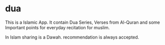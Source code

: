 dua
===

This is a Islamic App. It contain Dua Series, Verses from Al-Quran and some Important points for everyday recitation for muslim.

In Islam sharing is a Dawah. recommendation is always accepted.